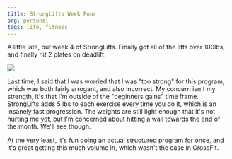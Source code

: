 ```yaml
---
title: StrongLifts Week Four
org: personal
tags: life, fitness
---
```


A little late, but week 4 of StrongLifts. Finally got all of the lifts over
100lbs, and finally hit 2 plates on deadlift:

![](/images/StrongLifts/week-4.jpg)

Last time, I said that I was worried that I was "too strong" for this program,
which was both fairly arrogant, and also incorrect. My concern isn't my
strength, it's that I'm outside of the "beginners gains" time frame.
StrongLifts adds 5 lbs to each exercise every time you do it, which is an
insanely fast progression. The weights are still light enough that it's not
hurting me yet, but I'm concerned about hitting a wall towards the end of the
month. We'll see though.

At the very least, it's fun doing an actual structured program for once, and
it's great getting this much volume in, which wasn't the case in CrossFit.
